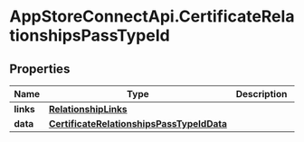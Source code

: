 # AppStoreConnectApi.CertificateRelationshipsPassTypeId

## Properties

Name | Type | Description | Notes
------------ | ------------- | ------------- | -------------
**links** | [**RelationshipLinks**](RelationshipLinks.md) |  | [optional] 
**data** | [**CertificateRelationshipsPassTypeIdData**](CertificateRelationshipsPassTypeIdData.md) |  | [optional] 


